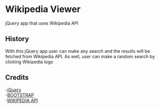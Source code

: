 # Wikipedia Viewer

jQuery app that uses Wikipedia API


## History
With this jQuery app user can make any search and the results will be fetched from Wikipedia API.
As well, user can make a random search by clicking Wikipedia logo

## Credits

-[jQuery](https://jquery.com/)  
-[BOOTSTRAP](https://getbootstrap.com/)  
-[WIKIPEDIA API](https://www.mediawiki.org/wiki/API:Main_page)
  
   

  






